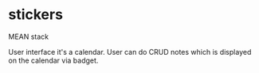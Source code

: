 # stickers

MEAN stack

User interface it's a calendar. User can do CRUD notes which is displayed on the calendar via badget.
